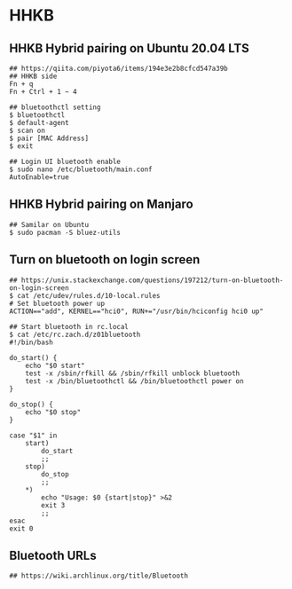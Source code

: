 HHKB
====

## HHKB Hybrid pairing on Ubuntu 20.04 LTS

    ## https://qiita.com/piyota6/items/194e3e2b8cfcd547a39b
    ## HHKB side
    Fn + q
    Fn + Ctrl + 1 ~ 4

    ## bluetoothctl setting
    $ bluetoothctl
    $ default-agent
    $ scan on
    $ pair [MAC Address]
    $ exit

    ## Login UI bluetooth enable
    $ sudo nano /etc/bluetooth/main.conf
    AutoEnable=true

## HHKB Hybrid pairing on Manjaro

    ## Samilar on Ubuntu
    $ sudo pacman -S bluez-utils

## Turn on bluetooth on login screen

    ## https://unix.stackexchange.com/questions/197212/turn-on-bluetooth-on-login-screen
    $ cat /etc/udev/rules.d/10-local.rules
    # Set bluetooth power up
    ACTION=="add", KERNEL=="hci0", RUN+="/usr/bin/hciconfig hci0 up"

    ## Start bluetooth in rc.local
    $ cat /etc/rc.zach.d/z01bluetooth
    #!/bin/bash

    do_start() {
        echo "$0 start"
        test -x /sbin/rfkill && /sbin/rfkill unblock bluetooth
        test -x /bin/bluetoothctl && /bin/bluetoothctl power on
    }

    do_stop() {
        echo "$0 stop"
    }

    case "$1" in
        start)
            do_start
            ;;
        stop)
            do_stop
            ;;
        *)
            echo "Usage: $0 {start|stop}" >&2
            exit 3
            ;;
    esac
    exit 0

## Bluetooth URLs

    ## https://wiki.archlinux.org/title/Bluetooth
